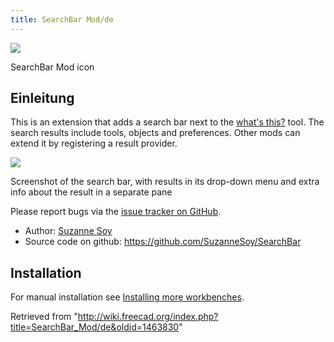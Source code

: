```yaml
---
title: SearchBar Mod/de
---
```

![](/images/SearchBarModIcon.svg)

SearchBar Mod icon

## Einleitung

This is an extension that adds a search bar next to the [what's this?](/Std_WhatsThis "Std WhatsThis") tool. The search results include tools, objects and preferences. Other mods can extend it by registering a result provider.

![](/images/SearchBarModScreenshot.png)

Screenshot of the search bar, with results in its drop-down menu and extra info about the result in a separate pane

Please report bugs via the [issue tracker on GitHub](https://github.com/SuzanneSoy/SearchBar/issues).

* Author: [Suzanne Soy](/User:Suzanne.soy "User:Suzanne.soy")
* Source code on github: <https://github.com/SuzanneSoy/SearchBar>

## Installation

For manual installation see [Installing more workbenches](/Installing_more_workbenches "Installing more workbenches").

Retrieved from "<http://wiki.freecad.org/index.php?title=SearchBar_Mod/de&oldid=1463830>"